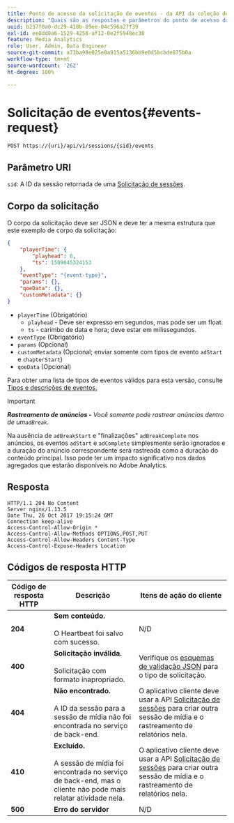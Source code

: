 ```yaml
---
title: Ponto de acesso da solicitação de eventos ‐ da API da coleção de mídia de transmissão
description: "Quais são as respostas e parâmetros do ponto de acesso da solicitação dos eventos da API da coleção de mídia?"
uuid: b237f0a0-dc29-418b-89ee-04c596a27f39
exl-id: ee0dd8a6-1529-4258-af12-0e2f5948ec38
feature: Media Analytics
role: User, Admin, Data Engineer
source-git-commit: a73ba98e025e0a915a5136bb9e0d5bcbde875b0a
workflow-type: tm+mt
source-wordcount: '262'
ht-degree: 100%

---
```


# Solicitação de eventos{#events-request}

`POST https://{uri}/api/v1/sessions/{sid}/events`

## Parâmetro URI

`sid`: A ID da sessão retornada de uma [Solicitação de sessões](mc-api-sessions-req.md).

## Corpo da solicitação

O corpo da solicitação deve ser JSON e deve ter a mesma estrutura que este exemplo de corpo da solicitação:

```json
{ 
    "playerTime": { 
        "playhead": 0, 
        "ts": 1509045324153 
    }, 
    "eventType": "{event-type}", 
    "params": {}, 
    "qoeData": {}, 
    "customMetadata": {} 
}
```

* `playerTime` (Obrigatório)
   * `playhead` - Deve ser expresso em segundos, mas pode ser um float.
   * `ts` - carimbo de data e hora; deve estar em milissegundos.
* `eventType` (Obrigatório)
* `params` (Opcional)
* `customMetadata` (Opcional; enviar somente com tipos de evento `adStart` e `chapterStart`)
* `qoeData` (Opcional)

Para obter uma lista de tipos de eventos válidos para esta versão, consulte [Tipos e descrições de eventos.](mc-api-event-types.md)

>[!IMPORTANT]
>
>***Rastreamento de anúncios -** Você somente pode rastrear anúncios dentro de um`adBreak`*.
>
>Na ausência de `adBreakStart` e &quot;finalizações&quot; `adBreakComplete` nos anúncios, os eventos `adStart` e `adComplete` simplesmente serão ignorados e a duração do anúncio correspondente será rastreada como a duração do conteúdo principal. Isso pode ter um impacto significativo nos dados agregados que estarão disponíveis no Adobe Analytics.

## Resposta

```text
HTTP/1.1 204 No Content 
Server nginx/1.13.5 
Date Thu, 26 Oct 2017 19:15:24 GMT 
Connection keep-alive 
Access-Control-Allow-Origin * 
Access-Control-Allow-Methods OPTIONS,POST,PUT 
Access-Control-Allow-Headers Content-Type 
Access-Control-Expose-Headers Location
```

## Códigos de resposta HTTP

| Código de resposta HTTP | Descrição | Itens de ação do cliente |
|---|---|---|
| **204** | **Sem conteúdo.** <br/><br/>O Heartbeat foi salvo com sucesso. | N/D |
| **400** | **Solicitação inválida.**<br/><br/>Solicitação com formato inapropriado. | Verifique os [esquemas de validação JSON](mc-api-json-validation.md) para o tipo de solicitação. |
| **404** | **Não encontrado.** <br/><br/>A ID da sessão para a sessão de mídia não foi encontrada no serviço de back-end. | O aplicativo cliente deve usar a API [Solicitação de sessões](mc-api-sessions-req.md) para criar outra sessão de mídia e o rastreamento de relatórios nela. |
| **410** | **Excluído.** <br/><br/>A sessão de mídia foi encontrada no serviço de back-end, mas o cliente não pode mais relatar atividade nela. | O aplicativo cliente deve usar a API [Solicitação de sessões](mc-api-sessions-req.md) para criar outra sessão de mídia e o rastreamento de relatórios nela. |
| **500** | **Erro do servidor** | N/D |
